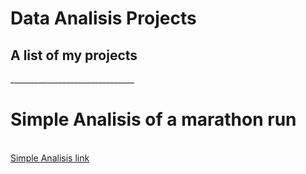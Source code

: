 # Data Analisis Projects
<h2> A list of my projects </h2>
_______________________________

# Simple Analisis of a marathon run
<br><a href="https://github.com/ooo-dev-code/Marathon-Analisis"> Simple Analisis link</br>
